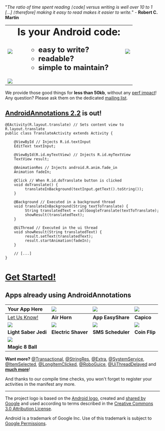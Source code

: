 "_The ratio of time spent reading `[`code] versus writing is well over 10 to 1 [...] `[`therefore] making it easy to read makes it easier to write._" - **Robert C. Martin**
<table width='100%'><tbody><tr>
<td>
<a href='http://code.google.com/p/androidannotations/wiki/GettingStarted'><img src='http://wiki.androidannotations.googlecode.com/git/logo.png' /></a>
</td>
<td>
<font size='6'><strong>Is your Android code:</strong></font>
<font size='5'>
<ul>
<ul><li><strong>easy to write?</strong>
</li><li><strong>readable?</strong>
</li><li><strong>simple to maintain?</strong>
</ul>
</font>
</td>
<td>
<wiki:gadget url="http://wiki.androidannotations.googlecode.com/git/gadget/plusone.xml" width="200" height="100" border="0"/><a href='https://androidannotations.ci.cloudbees.com/'><img src='http://web-static-cloudfront.s3.amazonaws.com/images/badges/BuiltOnDEV.png' /></a>
</td>
</tr>
<tr>
<td><a href='http://www.ebusinessinformation.fr'><img src='http://wiki.androidannotations.googlecode.com/git/providedbylogo.png' /></a></td>
</tr>
</tbody></table></li></ul>

We provide those good things for **less than 50kb**, without any [perf impact](FAQ#Does_AndroidAnnotations_have_any_perf_impact?.md)! Any question? Please ask them on the dedicated [mailing list](http://groups.google.com/group/androidannotations).
## [AndroidAnnotations 2.2](ReleaseNotes#Latest_release:_2.2.md) is out! ##
```
@EActivity(R.layout.translate) // Sets content view to R.layout.translate
public class TranslateActivity extends Activity {

    @ViewById // Injects R.id.textInput
    EditText textInput;

    @ViewById(R.id.myTextView) // Injects R.id.myTextView
    TextView result;

    @AnimationRes // Injects android.R.anim.fade_in
    Animation fadeIn;

    @Click // When R.id.doTranslate button is clicked 
    void doTranslate() {
         translateInBackground(textInput.getText().toString());
    }

    @Background // Executed in a background thread
    void translateInBackground(String textToTranslate) {
         String translatedText = callGoogleTranslate(textToTranslate);
         showResult(translatedText);
    }
   
    @UiThread // Executed in the ui thread
    void showResult(String translatedText) {
         result.setText(translatedText);
         result.startAnimation(fadeIn);
    }

    // [...]
}
```

# [Get Started!](GettingStarted.md) #

## Apps already using AndroidAnnotations ##
| **Your App Here** | [![](http://androidmarket.googleusercontent.com/android/market/com.mdb.android.airhorn/hi-256-0-bf91620f5ef81688dee3e232aaee2710229ab76c#in.png)](https://market.android.com/details?id=com.mdb.android.airhorn) | [![](https://androidmarket.googleusercontent.com/android/market/info.piwai.marketappshare/hi-124-6#in.png)](https://market.android.com/details?id=info.piwai.marketappshare) | [![](https://androidmarket.googleusercontent.com/android/market/com.excilys.condor.android.application/hi-256-0-63585098d7fa2bd3e772f22e4ab79b00271de73c#in.png)](https://market.android.com/details?id=com.excilys.condor.android.application) |
|:------------------|:-----------------------------------------------------------------------------------------------------------------------------------------------------------------------------------------------------------------|:-----------------------------------------------------------------------------------------------------------------------------------------------------------------------------|:------------------------------------------------------------------------------------------------------------------------------------------------------------------------------------------------------------------------------------------------|
| [Let Us Know!](http://groups.google.com/group/androidannotations) | **Air Horn**                                                                                                                                                                                                     | **App EasyShare**                                                                                                                                                            | **Capico**                                                                                                                                                                                                                                      |
| [![](https://androidmarket.googleusercontent.com/android/market/com.mdb.android.lightsaber/hi-124-6#in.png)](https://market.android.com/details?id=com.mdb.android.lightsaber) | [![](https://androidmarket.googleusercontent.com/android/market/com.mdb.android.electricshaver/hi-256-1-d5612d853cf09162a980bf3f94d12a9a4109960f#in.png)](https://market.android.com/details?id=com.mdb.android.electricshaver) | [![](https://androidmarket.googleusercontent.com/android/market/com.bearstouch.smsscheduler/hi-256-2-d2e052a1c952576c25a38e24d571255c6c207ca2#in.png)](https://market.android.com/details?id=com.bearstouch.smsscheduler) | [![](https://androidmarket.googleusercontent.com/android/market/com.mdb.android.cointoss/hi-256-0-a58434f94067ff93f5e8d4efa1702698e8fbeb5b#in.png)](https://market.android.com/details?id=com.mdb.android.cointoss)                             |
| **Light Saber Jedi** | **Electric Shaver**                                                                                                                                                                                              | **SMS Scheduler**                                                                                                                                                            | **Coin Flip**                                                                                                                                                                                                                                   |
| [![](https://lh4.ggpht.com/3iFk8P-gUnKytgbSyouuzFDXh6Fh146vEjIvqXVOX3UgxDNPoBxf5daPGiDZdenBpCs=w124#in.png)](https://market.android.com/details?id=com.mdb.android.magicball) |
| **Magic 8 Ball**  |


**Want more?** [@Transactional](SQLiteTransactions.md), [@StringRes](Resources.md), [@Extra](Extras.md), [@SystemService](SystemServices.md), [@ItemSelected](HandlingEvents.md), [@LongItemClicked](HandlingEvents.md), [@RoboGuice](RoboGuiceIntegration.md), [@UiThreadDelayed](WorkingWithThreads.md) and **[much more](ReleaseNotes.md)**!

And thanks to our compile time checks, you won't forget to register your activities in the manifest any more.


---

The project logo is based on the [Android logo](http://upload.wikimedia.org/wikipedia/commons/d/d7/Android_robot.svg), created and [shared by Google](http://code.google.com/policies.html) and used according to terms described in the [Creative Commons 3.0 Attribution License](http://creativecommons.org/licenses/by/3.0/).

Android is a trademark of Google Inc. Use of this trademark is subject to [Google Permissions](http://www.google.com/permissions/index.html).
